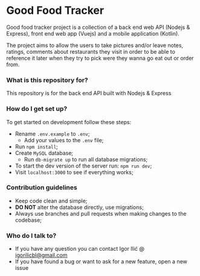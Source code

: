 # Good Food Tracker #

Good food tracker project is a collection of a back end web API (Nodejs & Express), front end web app (Vuejs) and a mobile application (Kotlin). 

The project aims to allow the users to take pictures and/or leave notes, ratings, comments about restaurants they visit in order to be able to reference it later when they try to pick were they wanna go eat out or order from. 

### What is this repository for? ###

This repository is for the back end API built with Nodejs & Express 

### How do I get set up? ###

To get started on development follow these steps:
* Rename `.env.example` to `.env`;
    * Add your values to the `.env` file;
* Run `npm install`;
* Create `MySQL` database;
    * Run `db-migrate up` to run all database migrations;
* To start the dev version of the server run: `npm run dev`;
* Visit `localhost:3000` to see if everything works;
 
### Contribution guidelines ###

* Keep code clean and simple;
* **DO NOT** alter the database directly, use migrations;
* Always use branches and pull requests when making changes to the codebase;

### Who do I talk to? ###

* If you have any question you can contact Igor Ilić @ igorilicbl@gmail.com
* If you have found a bug or want to ask for a new feature, open a new issue